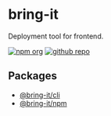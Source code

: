 # bring-it

Deployment tool for frontend.

[![npm org][npm-badge]][npm-link]
[![github repo][github-badge]][github-link]

## Packages

- [@bring-it/cli](./packages/cli/)
- [@bring-it/npm](./packages/npm/)

[npm-badge]: https://img.shields.io/badge/npm-bring--it-blue.svg?logo=npm&style=flat-square
[npm-link]: https://www.npmjs.com/org/bring-it
[github-badge]: https://img.shields.io/github/license/airkro/bring-it.svg?logo=github&style=flat-square
[github-link]: https://github.com/airkro/bring-it
